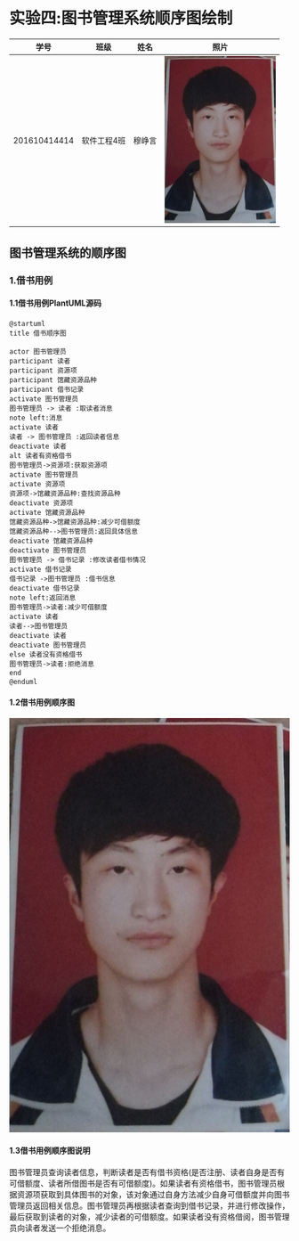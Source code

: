 # 实验四:图书管理系统顺序图绘制
|    学号    |       班级       |      姓名     |照片|
|:-------:|:-------------:|:----------:|:-----------:|
|  201610414414  |     软件工程4班    |   穆峥言   |<img src="https://github.com/mzy1997/is_analysis/blob/master/test1/5617531AD9394A6243FCDEEBF0F683B1.jpg" width="200" height="300" />|

## 图书管理系统的顺序图
### 1.借书用例
#### 1.1借书用例PlantUML源码
```
@startuml
title 借书顺序图

actor 图书管理员
participant 读者
participant 资源项
participant 馆藏资源品种
participant 借书记录
activate 图书管理员
图书管理员 -> 读者 :取读者消息
note left:消息
activate 读者
读者 -> 图书管理员 :返回读者信息
deactivate 读者
alt 读者有资格借书
图书管理员->资源项:获取资源项
activate 图书管理员
activate 资源项
资源项->馆藏资源品种:查找资源品种
deactivate 资源项
activate 馆藏资源品种
馆藏资源品种->馆藏资源品种:减少可借额度
馆藏资源品种-->图书管理员:返回具体信息
deactivate 馆藏资源品种
deactivate 图书管理员
图书管理员 -> 借书记录 :修改读者借书情况
activate 借书记录
借书记录 ->图书管理员 :借书信息
deactivate 借书记录
note left:返回消息
图书管理员->读者:减少可借额度
activate 读者
读者-->图书管理员
deactivate 读者
deactivate 图书管理员
else 读者没有资格借书
图书管理员->读者:拒绝消息
end
@enduml
```
#### 1.2借书用例顺序图
<img src="https://github.com/mzy1997/is_analysis/blob/master/test1/5617531AD9394A6243FCDEEBF0F683B1.jpg" />

#### 1.3借书用例顺序图说明
图书管理员查询读者信息，判断读者是否有借书资格(是否注册、读者自身是否有可借额度、读者所借图书是否有可借额度)。如果读者有资格借书，图书管理员根据资源项获取到具体图书的对象，该对象通过自身方法减少自身可借额度并向图书管理员返回相关信息。图书管理员再根据读者查询到借书记录，并进行修改操作，最后获取到读者的对象，减少读者的可借额度。如果读者没有资格借阅，图书管理员向读者发送一个拒绝消息。
